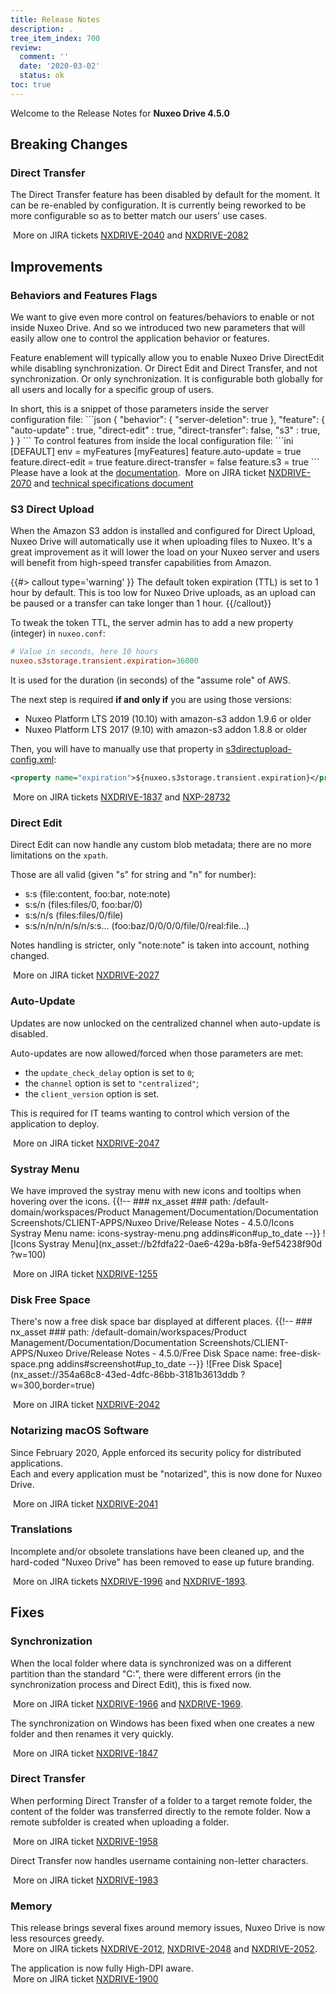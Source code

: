```yaml
---
title: Release Notes
description: .
tree_item_index: 700
review:
  comment: ''
  date: '2020-03-02'
  status: ok
toc: true
---
```


Welcome to the Release Notes for **Nuxeo Drive 4.5.0**

## Breaking Changes

### Direct Transfer

The Direct Transfer feature has been disabled by default for the moment. It can be re-enabled by configuration. It is currently being reworked to be more configurable so as to better match our users' use cases. 

<i class="fa fa-long-arrow-right" aria-hidden="true"></i>&nbsp;More on JIRA tickets [NXDRIVE-2040](https://jira.nuxeo.com/browse/NXDRIVE-2040) and [NXDRIVE-2082](https://jira.nuxeo.com/browse/NXDRIVE-2082)

## Improvements

### Behaviors and Features Flags

We want to give even more control on features/behaviors to enable or not inside Nuxeo Drive. And so we introduced two new parameters that will easily allow one to control the application behavior or features.

Feature enablement will typically allow you to enable Nuxeo Drive DirectEdit while disabling synchronization. Or Direct Edit and Direct Transfer, and not synchronization. Or only synchronization.
It is configurable both globally for all users and locally for a specific group of users.

In short, this is a snippet of those parameters inside the server configuration file:
\```json
{
    "behavior": {
        "server-deletion": true
    },
    "feature": {
        "auto-update"    : true,
        "direct-edit"    : true,
        "direct-transfer": false,
        "s3"             : true,
    }
}
\```
To control features from inside the local configuration file:
\```ini
[DEFAULT]
env = myFeatures
[myFeatures]
feature.auto-update     = true
feature.direct-edit     = true
feature.direct-transfer = false
feature.s3              = true
\```
Please have a look at the [documentation]().
<i class="fa fa-long-arrow-right" aria-hidden="true"></i>&nbsp;More on JIRA ticket [NXDRIVE-2070](https://jira.nuxeo.com/browse/NXDRIVE-2070) and [technical specifications document](https://github.com/nuxeo/nuxeo-drive/blob/master/docs/dep/2020-03%20Features%20flags.md)

### S3 Direct Upload

When the Amazon S3 addon is installed and configured for Direct Upload, Nuxeo Drive will automatically use it when uploading files to Nuxeo. It's a great improvement as it will lower the load on your Nuxeo server and users will benefit from high-speed transfer capabilities from Amazon.

{{#> callout type='warning' }}
The default token expiration (TTL) is set to 1 hour by default.
This is too low for Nuxeo Drive uploads, as an upload can be paused or a transfer can take longer than 1 hour.
{{/callout}}

To tweak the token TTL, the server admin has to add a new property (integer) in `nuxeo.conf`:

```conf
# Value in seconds, here 10 hours
nuxeo.s3storage.transient.expiration=36000
```

It is used for the duration (in seconds) of the "assume role" of AWS.

The next step is required **if and only if** you are using those versions:
- Nuxeo Platform LTS 2019 (10.10) with amazon-s3 addon 1.9.6 or older
- Nuxeo Platform LTS 2017 (9.10) with amazon-s3 addon 1.8.8 or older

Then, you will have to manually use that property in [s3directupload-config.xml](https://github.com/nuxeo/nuxeo/blob/82f835172103dda6f5a28f4660a4bac0ed62be85/packages/nuxeo-amazon-s3-package/src/main/resources/install/templates/s3binaries/nxserver/config/s3directupload-config.xml.nxftl#L70):

```xml
<property name="expiration">${nuxeo.s3storage.transient.expiration}</property>
```

<i class="fa fa-long-arrow-right" aria-hidden="true"></i>&nbsp;More on JIRA tickets [NXDRIVE-1837](https://jira.nuxeo.com/browse/NXDRIVE-1837) and [NXP-28732](https://jira.nuxeo.com/browse/NXP-28732)

### Direct Edit

Direct Edit can now handle any custom blob metadata; there are no more limitations on the `xpath`.</br>

Those are all valid (given "s" for string and "n" for number):
- s:s (file:content, foo:bar, note:note)
- s:s/n (files:files/0, foo:bar/0)
- s:s/n/s (files:files/0/file)
- s:s/n/n/n/n/s/n/s:s... (foo:baz/0/0/0/0/file/0/real:file...)

Notes handling is stricter, only "note:note" is taken into account, nothing changed.

<i class="fa fa-long-arrow-right" aria-hidden="true"></i>&nbsp;More on JIRA ticket [NXDRIVE-2027](https://jira.nuxeo.com/browse/NXDRIVE-2027)

### Auto-Update

Updates are now unlocked on the centralized channel when auto-update is disabled.

Auto-updates are now allowed/forced when those parameters are met:
- the `update_check_delay` option is set to `0`;
- the `channel` option is set to `"centralized"`;
- the `client_version` option is set.

This is required for IT teams wanting to control which version of the application to deploy.

<i class="fa fa-long-arrow-right" aria-hidden="true"></i>&nbsp;More on JIRA ticket [NXDRIVE-2047](https://jira.nuxeo.com/browse/NXDRIVE-2047)

### Systray Menu

We have improved the systray menu with new icons and tooltips when hovering over the icons.
{{!--     ### nx_asset ###
    path: /default-domain/workspaces/Product Management/Documentation/Documentation Screenshots/CLIENT-APPS/Nuxeo Drive/Release Notes - 4.5.0/Icons Systray Menu
    name: icons-systray-menu.png
    addins#icon#up_to_date
--}}
![Icons Systray Menu](nx_asset://b2fdfa22-0ae6-429a-b8fa-9ef54238f90d ?w=100)

<i class="fa fa-long-arrow-right" aria-hidden="true"></i>&nbsp;More on JIRA ticket [NXDRIVE-1255](https://jira.nuxeo.com/browse/NXDRIVE-1255)

### Disk Free Space

There's now a free disk space bar displayed at different places.
{{!--     ### nx_asset ###
    path: /default-domain/workspaces/Product Management/Documentation/Documentation Screenshots/CLIENT-APPS/Nuxeo Drive/Release Notes - 4.5.0/Free Disk Space
    name: free-disk-space.png
    addins#screenshot#up_to_date
--}}
![Free Disk Space](nx_asset://354a68c8-43ed-4dfc-86bb-3181b3613ddb ?w=300,border=true)

<i class="fa fa-long-arrow-right" aria-hidden="true"></i>&nbsp;More on JIRA ticket [NXDRIVE-2042](https://jira.nuxeo.com/browse/NXDRIVE-2042)

### Notarizing macOS Software

Since February 2020, Apple enforced its security policy for distributed applications.</br>
Each and every application must be "notarized", this is now done for Nuxeo Drive.

<i class="fa fa-long-arrow-right" aria-hidden="true"></i>&nbsp;More on JIRA ticket [NXDRIVE-2041](https://jira.nuxeo.com/browse/NXDRIVE-2041)

### Translations

Incomplete and/or obsolete translations have been cleaned up, and the hard-coded "Nuxeo Drive" has been removed to ease up future branding.

<i class="fa fa-long-arrow-right" aria-hidden="true"></i>&nbsp;More on JIRA tickets [NXDRIVE-1996](https://jira.nuxeo.com/browse/NXDRIVE-1996) and [NXDRIVE-1893](https://jira.nuxeo.com/browse/NXDRIVE-1893).

## Fixes

### Synchronization

When the local folder where data is synchronized was on a different partition than the standard "C:", there were different errors (in the synchronization process and Direct Edit), this is fixed now.

<i class="fa fa-long-arrow-right" aria-hidden="true"></i>&nbsp;More on JIRA ticket [NXDRIVE-1966](https://jira.nuxeo.com/browse/NXDRIVE-1966) and [NXDRIVE-1969](https://jira.nuxeo.com/browse/NXDRIVE-1969).

The synchronization on Windows has been fixed when one creates a new folder and then renames it very quickly.

<i class="fa fa-long-arrow-right" aria-hidden="true"></i>&nbsp;More on JIRA ticket [NXDRIVE-1847](https://jira.nuxeo.com/browse/NXDRIVE-1847)

### Direct Transfer

When performing Direct Transfer of a folder to a target remote folder, the content of the folder was transferred directly to the remote folder. Now a remote subfolder is created when uploading a folder.

<i class="fa fa-long-arrow-right" aria-hidden="true"></i>&nbsp;More on JIRA ticket [NXDRIVE-1958](https://jira.nuxeo.com/browse/NXDRIVE-1958)

Direct Transfer now handles username containing non-letter characters.

<i class="fa fa-long-arrow-right" aria-hidden="true"></i>&nbsp;More on JIRA ticket [NXDRIVE-1983](https://jira.nuxeo.com/browse/NXDRIVE-1983)

### Memory

This release brings several fixes around memory issues, Nuxeo Drive is now less resources greedy.  
<i class="fa fa-long-arrow-right" aria-hidden="true"></i>&nbsp;More on JIRA tickets [NXDRIVE-2012](https://jira.nuxeo.com/browse/NXDRIVE-2012), [NXDRIVE-2048](https://jira.nuxeo.com/browse/NXDRIVE-2048) and [NXDRIVE-2052](https://jira.nuxeo.com/browse/NXDRIVE-2052).

The application is now fully High-DPI aware.  
<i class="fa fa-long-arrow-right" aria-hidden="true"></i>&nbsp;More on JIRA ticket [NXDRIVE-1900](https://jira.nuxeo.com/browse/NXDRIVE-1900)
